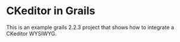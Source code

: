 CKeditor in Grails 
===============

This is an example grails 2.2.3 project that shows how to integrate a CKeditor WYSIWYG.
